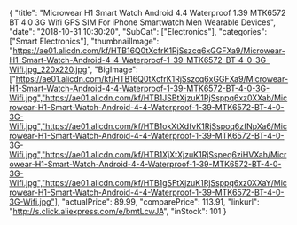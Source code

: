 {
	"title": "Microwear H1 Smart Watch Android 4.4 Waterproof 1.39  MTK6572 BT 4.0 3G Wifi GPS SIM For iPhone Smartwatch Men Wearable Devices",
	"date": "2018-10-31 10:30:20",
	"SubCat": ["Electronics"],
	"categories": ["Smart Electronics"],
	"thumbnailImage": "https://ae01.alicdn.com/kf/HTB16Q0tXcfrK1RjSszcq6xGGFXa9/Microwear-H1-Smart-Watch-Android-4-4-Waterproof-1-39-MTK6572-BT-4-0-3G-Wifi.jpg_220x220.jpg",
	"BigImage": ["https://ae01.alicdn.com/kf/HTB16Q0tXcfrK1RjSszcq6xGGFXa9/Microwear-H1-Smart-Watch-Android-4-4-Waterproof-1-39-MTK6572-BT-4-0-3G-Wifi.jpg","https://ae01.alicdn.com/kf/HTB1JSBtXjzuK1RjSsppq6xz0XXab/Microwear-H1-Smart-Watch-Android-4-4-Waterproof-1-39-MTK6572-BT-4-0-3G-Wifi.jpg","https://ae01.alicdn.com/kf/HTB1okXtXdfvK1RjSspoq6zfNpXa6/Microwear-H1-Smart-Watch-Android-4-4-Waterproof-1-39-MTK6572-BT-4-0-3G-Wifi.jpg","https://ae01.alicdn.com/kf/HTB1XjXtXjzuK1RjSspeq6ziHVXah/Microwear-H1-Smart-Watch-Android-4-4-Waterproof-1-39-MTK6572-BT-4-0-3G-Wifi.jpg","https://ae01.alicdn.com/kf/HTB1gSFtXjzuK1RjSsppq6xz0XXaY/Microwear-H1-Smart-Watch-Android-4-4-Waterproof-1-39-MTK6572-BT-4-0-3G-Wifi.jpg"],
	"actualPrice": 89.99,
	"comparePrice": 113.91,
	"linkurl": "http://s.click.aliexpress.com/e/bmtLcwJA",
	"inStock": 101
}
